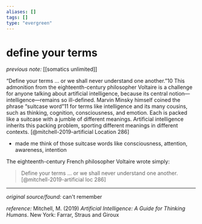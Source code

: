```yaml
---
aliases: []
tags: []
type: "evergreen"
---
```


# define your terms

_previous note:_ [[somatics unlimited]]

“Define your terms … or we shall never understand one another.”10 This admonition from the eighteenth-century philosopher Voltaire is a challenge for anyone talking about artificial intelligence, because its central notion—intelligence—remains so ill-defined. Marvin Minsky himself coined the phrase “suitcase word”11 for terms like intelligence and its many cousins, such as thinking, cognition, consciousness, and emotion. Each is packed like a suitcase with a jumble of different meanings. Artificial intelligence inherits this packing problem, sporting different meanings in different contexts. [@mitchell-2019-artificial Location 286]

- made me think of those suitcase words like consciousness, attention, awareness, intention

The eighteenth-century French philosopher Voltaire wrote simply:

> Define your terms ... or we shall never understand one another.[@mitchell-2019-artificial loc 286]


---

_original source/found:_ can't remember

_reference:_ Mitchell, M. (2019) _Artificial Intelligence: A Guide for Thinking Humans_. New York: Farrar, Straus and Giroux



